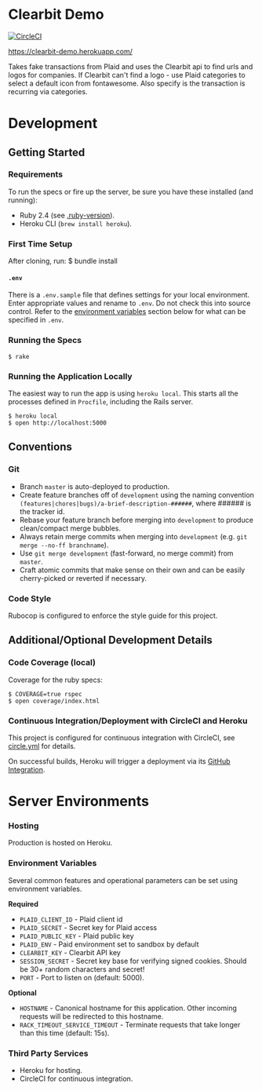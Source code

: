 # Clearbit Demo

[![CircleCI](https://circleci.com/gh/gregors/clearbit_demo.svg?style=svg)](https://circleci.com/gh/gregors/clearbit_demo)

https://clearbit-demo.herokuapp.com/

Takes fake transactions from Plaid and uses the Clearbit api to find urls and logos for companies.
If Clearbit can't find a logo - use Plaid categories to select a default icon from fontawesome.
Also specify is the transaction is recurring via categories.

# Development

## Getting Started

### Requirements

To run the specs or fire up the server, be sure you have these installed (and running):

* Ruby 2.4 (see [.ruby-version](.ruby-version)).
* Heroku CLI (`brew install heroku`).

### First Time Setup

After cloning, run:
    $ bundle install

#### `.env`

There is a `.env.sample` file that defines settings for your local environment. Enter appropriate values and rename to `.env`. Do not check this into source control. Refer to the [environment variables](#environment-variables) section below for what can be specified in `.env`.

### Running the Specs

    $ rake

### Running the Application Locally

The easiest way to run the app is using `heroku local`. This starts all the processes defined in `Procfile`, including the Rails server.

    $ heroku local
    $ open http://localhost:5000

## Conventions

### Git

* Branch `master` is auto-deployed to production.
* Create feature branches off of `development` using the naming convention
  `(features|chores|bugs)/a-brief-description-######`, where ###### is the tracker id.
* Rebase your feature branch before merging into `development` to produce clean/compact merge bubbles.
* Always retain merge commits when merging into `development` (e.g. `git merge --no-ff branchname`).
* Use `git merge development` (fast-forward, no merge commit) from `master`.
* Craft atomic commits that make sense on their own and can be easily cherry-picked or reverted if necessary.

### Code Style

Rubocop is configured to enforce the style guide for this project.

## Additional/Optional Development Details

### Code Coverage (local)

Coverage for the ruby specs:

    $ COVERAGE=true rspec
    $ open coverage/index.html

### Continuous Integration/Deployment with CircleCI and Heroku

This project is configured for continuous integration with CircleCI, see [circle.yml](circle.yml) for details.

On successful builds, Heroku will trigger a deployment via its
[GitHub Integration](https://devcenter.heroku.com/articles/github-integration#automatic-deploys).

# Server Environments

### Hosting

Production is hosted on Heroku.

### Environment Variables

Several common features and operational parameters can be set using environment variables.

**Required**

* `PLAID_CLIENT_ID` - Plaid client id
* `PLAID_SECRET` - Secret key for Plaid access
* `PLAID_PUBLIC_KEY` - Plaid public key
* `PLAID_ENV` - Paid environment set to sandbox by default
* `CLEARBIT_KEY` - Clearbit API key
* `SESSION_SECRET` - Secret key base for verifying signed cookies. Should be 30+ random characters and secret!
* `PORT` - Port to listen on (default: 5000).

**Optional**

* `HOSTNAME` - Canonical hostname for this application. Other incoming requests will be redirected to this hostname.
* `RACK_TIMEOUT_SERVICE_TIMEOUT` - Terminate requests that take longer than this time (default: 15s).

### Third Party Services

* Heroku for hosting.
* CircleCI for continuous integration.
